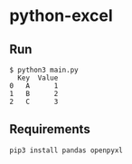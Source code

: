 # python-excel

## Run

```
$ python3 main.py 
  Key  Value
0   A      1
1   B      2
2   C      3
```

## Requirements

```
pip3 install pandas openpyxl
```
